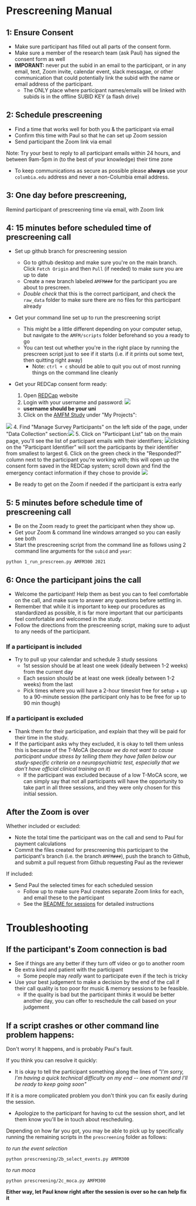 # Prescreening Manual

## 1: Ensure Consent

* Make sure participant has filled out all parts of the consent form. 
* Make sure a member of the research team (ask Paul) has signed the consent form as well
* **IMPORANT:** never put the subid in an email to the participant, or in any email, text, Zoom invite, calendar event, slack messagae, or other communication that could potentially link the subid with the name or email address of the participant.
    * The ONLY place where participant names/emails will be linked with subids is in the offline SUBID KEY (a flash drive)


## 2: Schedule prescreening
* Find a time that works well for both you & the participant via email
* Confirm this time with Paul so that he can set up Zoom session
* Send participant the Zoom link via email

Note: Try your best to reply to all participant emails within 24 hours, and between 9am-5pm in (to the best of your knowledge) their time zone
* To keep communications as secure as possible please **always** use your `columbia.edu` address and never a non-Columbia email address.

## 3: One day before prescreening, 

Remind participant of prescreening time via email, with Zoom link

## 4: 15 minutes before scheduled time of prescreening call

* Set up github branch for prescreening session
    * Go to github desktop and make sure you're on the main branch. Click `Fetch Origin` and then `Pull` (if needed) to make sure you are up to date
    * Create a new branch labeled `AMFM###` for the participant you are about to prescreen. 
    * *Double check* that this is the correct participant, and check the `raw_data` folder to make sure there are no files for this participant already

* Get your command line set up to run the prescreening script
    * This might be a little different depending on your computer setup, but navigate to the `AMFM/scripts` folder beforehand so you a ready to go
    * You can test out whether you're in the right place by running the prescreen script just to see if it starts (i.e. if it prints out some text, then quitting right away)
        * Note: `ctrl + c`  should be able to quit you out of most running things on the command line cleanly 

* Get your REDCap consent form ready:

    1. Open [REDCap](https://redcap.psych.columbia.edu/index.php) website
    2. Login with your username and password: <img src="login.png">
    * <strong> username should be your uni</strong>
    3. Click on the [AMFM Study](https://redcap.psych.columbia.edu/redcap_v7.4.9/ProjectSetup/index.php?pid=31) under "My Projects":
<img src="my projects.png">
    4. Find "Manage Survey Participants" on the left side of the page, under "Data Collection" section:<img src="manage survey participants.jpg">
    5. Click on "Participant List" tab on the main page, you'll see the list of participant emails with their identifiers; <img src="participant list tab.jpg">clicking on the "Participant Identifier" will sort the participants by their identifier from smallest to largest
    6. Click on the green check in the "Responded?" column next to the participant you're working with; this will open up the consent form saved in the REDCap system; scroll down and find the emergency contact information if they chose to provide <img src="emergence contact.jpg">


* Be ready to get on the Zoom if needed if the participant is extra early


## 5: 5 minutes before schedule time of prescreening call 

* Be on the Zoom ready to greet the participant when they show up. 
* Get your Zoom & command line windows arranged so you can easily see both
* Start the prescreening script from the command line as follows using 2 command line arguments for the `subid` and `year`:

```console
python 1_run_prescreen.py AMFM300 2021
```

## 6: Once the participant joins the call

* Welcome the participant! Help them as best you can to feel comfortable on the call, and make sure to answer any questions before settling in.
* Remember that while it is important to keep our procedures as standardized as possible, it is far more important that our participants feel comfortable and welcomed in the study. 
* Follow the directions from the prescreening script, making sure to adjust to any needs of the participant.

### If a participant is included

* Try to pull up your calendar and schedule 3 study sessions
    * 1st session should be at least one week (ideally between 1-2 weeks) from the current day
    * Each session should be at least one week (ideally between 1-2 weeks) from the last
    * Pick times where you will have a 2-hour timeslot free for setup + up to a 90-minute session (the participant only has to be free for up to 90 min though)


### If a participant is excluded

* Thank them for their participation, and explain that they will be paid for their time in the study. 
* If the participant asks why they excluded, it is okay to tell them unless this is because of the T-MoCA (*because we do not want to cause participant undue stress by telling them they have fallen below our study-specific criteria on a neuropsychiatric test, especially that we don't have official clinical training on it*)
    * If the participant was excluded because of a low T-MoCA score, we can simply say that not all participants will have the opportunity to take part in all three sessions, and they were only chosen for this initial session.

## After the Zoom is over

Whether included or excluded:
* Note the total time the participant was on the call and send to Paul for payment calculations
* Commit the files created for prescreening this participant to the participant's branch (i.e. the branch `AMFM###`), push the branch to Github, and submit a pull request from Github requesting Paul as the reviewer

If included:
* Send Paul the selected times for each scheduled session
    * Follow up to make sure Paul creates separate Zoom links for each, and email these to the participant
    * See the [README for sessions](../sessions/README.md) for detailed instructions



# Troubleshooting 

## If the participant's Zoom connection is bad

* See if things are any better if they turn off video or go to another room
* Be extra kind and patient with the participant 
    * Some people may *really* want to participate even if the tech is tricky
* Use your best judgement to make a decision by the end of the call if their call quality is too poor for music & memory sessions to be feasible.
    * If the quality is bad but the participant thinks it would be better another day, you can offer to reschedule the call based on your judgement


## If a script crashes or other command line problem happens:

Don't worry! It happens, and is probably Paul's fault. 

If you think you can resolve it quickly:
* It is okay to tell the participant something along the lines of *"I'm sorry, I'm having a quick technical difficulty on my end -- one moment and I'll be ready to keep going soon"*

If it is a more complicated problem you don't think you can fix easily during the session. 
* Apologize to the participant for having to cut the session short, and let them know you'll be in touch about rescheduling.

Depending on how far you got, you may be able to pick up by specifically running the remaining scripts in the `prescreening` folder as follows:


*to run the event selection* 
```console
python prescreening/2b_select_events.py AMFM300
```

*to run moca*

```console
python prescreening/2c_moca.py AMFM300
```

**Either way, let Paul know right after the session is over so he can help fix it**